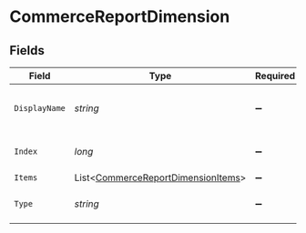 # CommerceReportDimension


## Fields

| Field                                                                                     | Type                                                                                      | Required                                                                                  | Description                                                                               |
| ----------------------------------------------------------------------------------------- | ----------------------------------------------------------------------------------------- | ----------------------------------------------------------------------------------------- | ----------------------------------------------------------------------------------------- |
| `DisplayName`                                                                             | *string*                                                                                  | :heavy_minus_sign:                                                                        | The dimension's display name.                                                             |
| `Index`                                                                                   | *long*                                                                                    | :heavy_minus_sign:                                                                        | The dimension's index.                                                                    |
| `Items`                                                                                   | List<[CommerceReportDimensionItems](../../Models/Shared/CommerceReportDimensionItems.md)> | :heavy_minus_sign:                                                                        | N/A                                                                                       |
| `Type`                                                                                    | *string*                                                                                  | :heavy_minus_sign:                                                                        | The dimension's type.                                                                     |